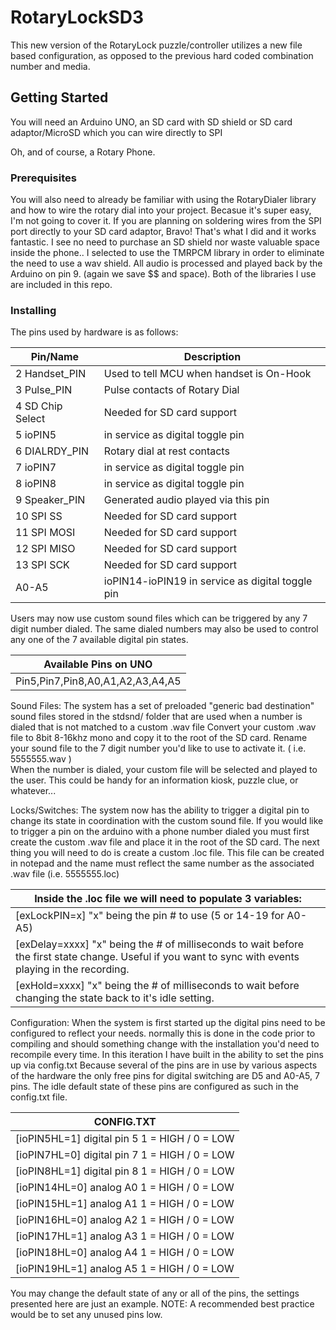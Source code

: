 
# RotaryLockSD3

This new version of the RotaryLock puzzle/controller utilizes a new file based configuration, as opposed to the previous hard coded combination number and media.

## Getting Started

You will need an Arduino UNO, an SD card with SD shield or SD card adaptor/MicroSD which you can wire directly to SPI

Oh, and of course, a Rotary Phone.

### Prerequisites
You will also need to already be familiar with using the RotaryDialer library and how to wire the rotary dial into your project. 
Becasue it's super easy, I'm not going to cover it.
If you are planning on soldering wires from the SPI port directly to your SD card adaptor, Bravo! That's what I did and it works fantastic.
I see no need to purchase an SD shield nor waste valuable space inside the phone.. 
I selected to use the TMRPCM library in order to eliminate the need to use a wav shield. 
All audio is processed and played back by the Arduino on pin 9. (again we save $$ and space).
Both of the libraries I use are included in this repo.
### Installing
The pins used by hardware is as follows:

  | Pin/Name |Description|
  |--------------|---------|
  | 2 Handset_PIN   | Used to tell MCU when handset is On-Hook|
  | 3 Pulse_PIN| Pulse contacts of Rotary Dial|
  | 4  SD Chip Select | Needed for SD card support|
  | 5  ioPIN5| in service as digital toggle pin|
  | 6  DIALRDY_PIN    | Rotary dial at rest contacts|
  | 7  ioPIN7| in service as digital toggle pin|
  | 8  ioPIN8| in service as digital toggle pin|
  | 9  Speaker_PIN| Generated audio played via this pin 
  | 10 SPI SS         | Needed for SD card support|
  | 11 SPI MOSI |Needed for SD card support|
  | 12 SPI MISO     |   Needed for SD card support|
  | 13 SPI SCK |Needed for SD card support|
  | A0-A5|ioPIN14-ioPIN19 in service as digital toggle pin|

  
  
 Users may now use custom sound files which can be triggered by any 7 digit number dialed.
 The same dialed numbers may also be used to control any one of the 7 available digital pin states. 

  |Available Pins on UNO|
  |------------------------|
  |Pin5,Pin7,Pin8,A0,A1,A2,A3,A4,A5|
                         
 Sound Files:
The system has a set of preloaded "generic bad destination" sound files stored in the stdsnd/ folder that are used when a number is dialed that is not matched to a custom .wav file
Convert your custom .wav file to 8bit 8-16khz mono and copy it to the root of the SD card. 
Rename your sound file to the 7 digit number you'd like to use to activate it. ( i.e. 5555555.wav )  
When the number is dialed, your custom file will be selected and played to the user. This could be handy for an information kiosk, puzzle clue, or whatever...
  
  Locks/Switches:
The system now has the ability to trigger a digital pin to change its state in coordination with the custom sound file.
If you would like to trigger a pin on the arduino with a phone number dialed you must first create the custom .wav file and place it in the root of the SD card.
The next thing you will need to do is create a custom .loc file. This file can be created in notepad and the name must reflect the same number as the associated .wav file
(i.e. 5555555.loc)
 
  |Inside the .loc file we will need to populate 3 variables:|
  |--------------------------------------------------------------------------------------------------------------------------------------------------------|
  |  [exLockPIN=x] "x" being the pin # to use (5 or 14-19 for A0-A5)                                                                                                               |
  | [exDelay=xxxx] "x" being the # of milliseconds to wait before the first state change. Useful if you want to sync with events playing in the recording.|
  | [exHold=xxxx] "x" being the # of milliseconds to wait before changing the state back to it's idle setting.                                            |
  
  Configuration:
When the system is first started up the digital pins need to be configured to reflect your needs.
normally this is done in the code prior to compiling and should something change with the installation you'd need to recompile every time.
In this iteration I have built in the ability to set the pins up via config.txt
Because several of the pins are in use by various aspects of the hardware the only free pins for digital switching are D5 and A0-A5, 7 pins.
The idle default state of these pins are configured as such in the config.txt file.

 |CONFIG.TXT
 |----------------------------------------------|
 |[ioPIN5HL=1] digital pin 5  1 = HIGH / 0 = LOW|
 |[ioPIN7HL=0] digital pin 7  1 = HIGH / 0 = LOW|
 |[ioPIN8HL=1] digital pin 8  1 = HIGH / 0 = LOW|
 |[ioPIN14HL=0] analog A0     1 = HIGH / 0 = LOW|
 |[ioPIN15HL=1] analog A1     1 = HIGH / 0 = LOW|
 |[ioPIN16HL=0] analog A2     1 = HIGH / 0 = LOW|
 |[ioPIN17HL=1] analog A3     1 = HIGH / 0 = LOW|
 |[ioPIN18HL=0] analog A4     1 = HIGH / 0 = LOW|
 |[ioPIN19HL=1] analog A5     1 = HIGH / 0 = LOW|

You may change the default state of any or all of the pins, the settings presented here are just an example.
NOTE: A recommended best practice would be to set any unused pins low.

